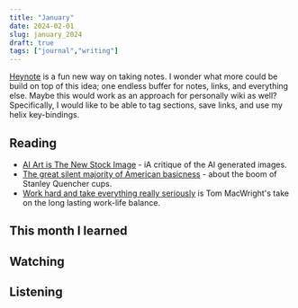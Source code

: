```yaml
---
title: "January"
date: 2024-02-01
slug: january_2024
draft: true
tags: ["journal","writing"]
---
```


[Heynote](https://github.com/heyman/heynote) is a fun new way on taking notes. I wonder what more could be build on top of this idea; one endless buffer for notes, links, and everything else. Maybe this would work as an approach for personally wiki as well? Specifically, I would like to be able to tag sections, save links, and use my helix key-bindings.

## Reading

- [AI Art is The New Stock Image](https://ia.net/topics/ai-art-is-the-new-stock-image) - iA critique of the AI generated images.
- [The great silent majority of American basicness](https://www.garbageday.email/p/the-great-silent-majority-of-american) - about the boom of Stanley Quencher cups.
- [Work hard and take everything really seriously](https://macwright.com/2024/01/28/work-hard-and-take-everything-seriously) is Tom MacWright's take on the long lasting work-life balance.

## This month I learned


## Watching


## Listening

